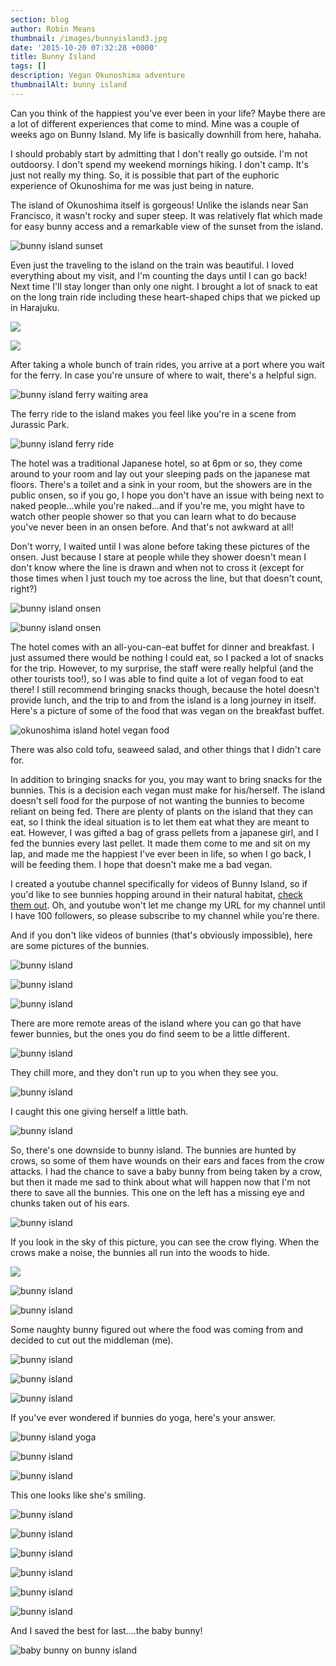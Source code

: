 ```yaml
---
section: blog
author: Robin Means
thumbnail: /images/bunnyisland3.jpg
date: '2015-10-20 07:32:28 +0000'
title: Bunny Island
tags: []
description: Vegan Okunoshima adventure
thumbnailAlt: bunny island
---
```


Can you think of the happiest you've ever been in your life? Maybe there are a lot of different experiences that come to mind. Mine was a couple of weeks ago on Bunny Island. My life is basically downhill from here, hahaha.

I should probably start by admitting that I don't really go outside. I'm not outdoorsy. I don't spend my weekend mornings hiking. I don't camp. It's just not really my thing. So, it is possible that part of the euphoric experience of Okunoshima for me was just being in nature.

The island of Okunoshima itself is gorgeous! Unlike the islands near San Francisco, it wasn't rocky and super steep. It was relatively flat which made for easy bunny access and a remarkable view of the sunset from the island.

![bunny island sunset](/images/bunnyisland8.jpg)

Even just the traveling to the island on the train was beautiful. I loved everything about my visit, and I'm counting the days until I can go back! Next time I'll stay longer than only one night. I brought a lot of snack to eat on the long train ride including these heart-shaped chips that we picked up in Harajuku.

![](/images/heart-chips1.jpg)

![](/images/heart-chips2.jpg)

After taking a whole bunch of train rides, you arrive at a port where you wait for the ferry. In case you're unsure of where to wait, there's a helpful sign.

![bunny island ferry waiting area](/images/bunny-island.jpg)

The ferry ride to the island makes you feel like you're in a scene from Jurassic Park.

![bunny island ferry ride](/images/bunnyisland.jpg)

The hotel was a traditional Japanese hotel, so at 6pm or so, they come around to your room and lay out your sleeping pads on the japanese mat floors. There's a toilet and a sink in your room, but the showers are in the public onsen, so if you go, I hope you don't have an issue with being next to naked people...while you're naked...and if you're me, you might have to watch other people shower so that you can learn what to do because you've never been in an onsen before. And that's not awkward at all!

Don't worry, I waited until I was alone before taking these pictures of the onsen. Just because I stare at people while they shower doesn't mean I don't know where the line is drawn and when not to cross it \(except for those times when I just touch my toe across the line, but that doesn't count, right?\)

![bunny island onsen](/images/bunny-island-onsen.jpg)

![bunny island onsen](/images/bunny-island-onsen2.jpg)

The hotel comes with an all-you-can-eat buffet for dinner and breakfast. I just assumed there would be nothing I could eat, so I packed a lot of snacks for the trip. However, to my surprise, the staff were really helpful \(and the other tourists too!\), so I was able to find quite a lot of vegan food to eat there! I still recommend bringing snacks though, because the hotel doesn't provide lunch, and the trip to and from the island is a long journey in itself. Here's a picture of some of the food that was vegan on the breakfast buffet.

![okunoshima island hotel vegan food](/images/bunnyislandbuffet.jpg)

There was also cold tofu, seaweed salad, and other things that I didn't care for.

In addition to bringing snacks for you, you may want to bring snacks for the bunnies. This is a decision each vegan must make for his\/herself. The island doesn't sell food for the purpose of not wanting the bunnies to become reliant on being fed. There are plenty of plants on the island that they can eat, so I think the ideal situation is to let them eat what they are meant to eat. However, I was gifted a bag of grass pellets from a japanese girl, and I fed the bunnies every last pellet. It made them come to me and sit on my lap, and made me the happiest I've ever been in life, so when I go back, I will be feeding them. I hope that doesn't make me a bad vegan.

I created a youtube channel specifically for videos of Bunny Island, so if you'd like to see bunnies hopping around in their natural habitat, [check them out](https://www.youtube.com/channel/UCwkKvKR-QXtX3y-fGohNiUw). Oh, and youtube won't let me change my URL for my channel until I have 100 followers, so please subscribe to my channel while you're there.

And if you don't like videos of bunnies \(that's obviously impossible\), here are some pictures of the bunnies.

![bunny island](/images/bunnyisland2.jpg)

![bunny island](/images/bunnyisland3.jpg)

![bunny island](/images/bunnyisland4.jpg)

There are more remote areas of the island where you can go that have fewer bunnies, but the ones you do find seem to be a little different.

![bunny island](/images/bunnyisland5.jpg)

They chill more, and they don't run up to you when they see you.

![bunny island](/images/bunnyisland6.jpg)

I caught this one giving herself a little bath.

![bunny island](/images/bunnyisland9.jpg)

So, there's one downside to bunny island. The bunnies are hunted by crows, so some of them have wounds on their ears and faces from the crow attacks. I had the chance to save a baby bunny from being taken by a crow, but then it made me sad to think about what will happen now that I'm not there to save all the bunnies. This one on the left has a missing eye and chunks taken out of his ears.

![bunny island](/images/bunnyisland10.jpg)

If you look in the sky of this picture, you can see the crow flying. When the crows make a noise, the bunnies all run into the woods to hide.

![](/images/bunnyisland7.jpg)

![bunny island](/images/bunnyisland11.jpg)

![bunny island](/images/bunnyisland12.jpg)

Some naughty bunny figured out where the food was coming from and decided to cut out the middleman \(me\).

![bunny island](/images/bunnyisland13.jpg)

![bunny island](/images/bunnyisland14.jpg)

![bunny island](/images/bunnyisland15.jpg)

If you've ever wondered if bunnies do yoga, here's your answer.

![bunny island yoga](/images/bunnyislandyoga.jpg)

![bunny island](/images/bunnyisland16.jpg)

![bunny island](/images/bunnyisland17.jpg)

This one looks like she's smiling.

![bunny island](/images/bunnyisland18.jpg)

![bunny island](/images/bunnyisland19.jpg)

![bunny island](/images/bunnyisland20.jpg)

![bunny island](/images/bunnyisland21.jpg)

![bunny island](/images/bunnyisland23.jpg)

![bunny island](/images/bunnyisland22.jpg)

And I saved the best for last....the baby bunny!

![baby bunny on bunny island](/images/bunnyislandbaby.jpg)


